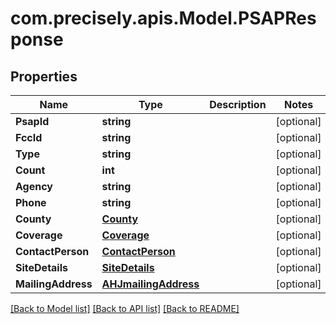 
# com.precisely.apis.Model.PSAPResponse

## Properties

Name | Type | Description | Notes
------------ | ------------- | ------------- | -------------
**PsapId** | **string** |  | [optional] 
**FccId** | **string** |  | [optional] 
**Type** | **string** |  | [optional] 
**Count** | **int** |  | [optional] 
**Agency** | **string** |  | [optional] 
**Phone** | **string** |  | [optional] 
**County** | [**County**](County.md) |  | [optional] 
**Coverage** | [**Coverage**](Coverage.md) |  | [optional] 
**ContactPerson** | [**ContactPerson**](ContactPerson.md) |  | [optional] 
**SiteDetails** | [**SiteDetails**](SiteDetails.md) |  | [optional] 
**MailingAddress** | [**AHJmailingAddress**](AHJmailingAddress.md) |  | [optional] 

[[Back to Model list]](../README.md#documentation-for-models)
[[Back to API list]](../README.md#documentation-for-api-endpoints)
[[Back to README]](../README.md)

